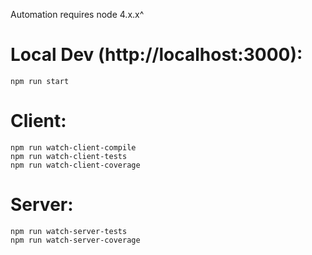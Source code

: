 Automation requires node 4.x.x^

# Local Dev (http://localhost:3000):
	npm run start

# Client:
	npm run watch-client-compile
	npm run watch-client-tests
	npm run watch-client-coverage

# Server:
	npm run watch-server-tests
	npm run watch-server-coverage

